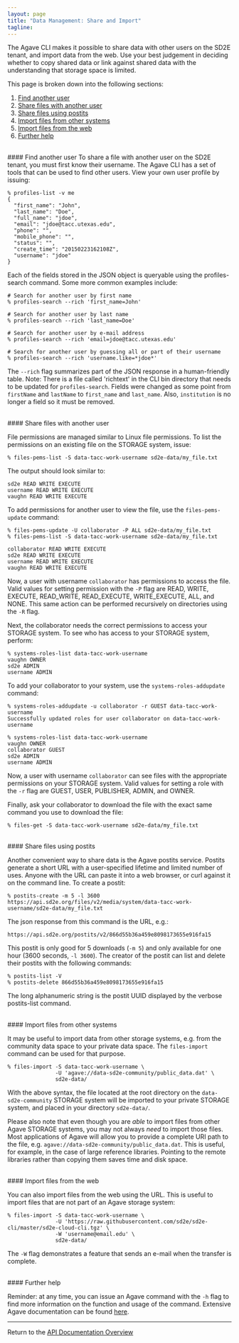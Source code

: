 ```yaml
---
layout: page
title: "Data Management: Share and Import"
tagline:
---
```


The Agave CLI makes it possible to share data with other users on the SD2E
tenant, and import data from the web. Use your best judgement in deciding
whether to copy shared data or link against shared data with the understanding
that storage space is limited.

This page is broken down into the following sections:

1. [Find another user](#find-another-user)
2. [Share files with another user](#share-files-with-another-user)
3. [Share files using postits](#share-files-using-postits)
4. [Import files from other systems](#import-files-from-other-systems)
5. [Import files from the web](#import-files-from-the-web)
6. [Further help](#further-help)


<br>
#### Find another user
To share a file with another user on the SD2E tenant, you must first know their
username. The Agave CLI has a set of tools that can be used to find other users.
View your own user profile by issuing:

```
% profiles-list -v me
{                                   
  "first_name": "John",          
  "last_name": "Doe",             
  "full_name": "jdoe",            
  "email": "jdoe@tacc.utexas.edu",
  "phone": "",                      
  "mobile_phone": "",               
  "status": "",                     
  "create_time": "20150223162108Z", 
  "username": "jdoe"              
}                                   
```

Each of the fields stored in the JSON object is queryable using the profiles-search
command. Some more common examples include:
```
# Search for another user by first name
% profiles-search --rich 'first_name=John'

# Search for another user by last name
% profiles-search --rich 'last_name=Doe'

# Search for another user by e-mail address
% profiles-search --rich 'email=jdoe@tacc.utexas.edu'

# Search for another user by guessing all or part of their username
% profiles-search --rich 'username.like=*jdoe*'
```

The `--rich` flag summarizes part of the JSON response in a human-friendly table.
Note: There is a file called 'richtext' in the CLI bin directory that needs to
be updated for `profiles-search`. Fields were changed as some point from `firstName`
and `lastName` to `first_name` and `last_name`. Also, `institution` is no longer
a field so it must be removed.

<br>
#### Share files with another user

File permissions are managed similar to Linux file permissions. To list the
permissions on an existing file on the STORAGE system, issue:
```
% files-pems-list -S data-tacc-work-username sd2e-data/my_file.txt
```

The output should look similar to:
```
sd2e READ WRITE EXECUTE
username READ WRITE EXECUTE
vaughn READ WRITE EXECUTE
```

To add permissions for another user to view the file, use the `files-pems-update`
command:
```
% files-pems-update -U collaborator -P ALL sd2e-data/my_file.txt
% files-pems-list -S data-tacc-work-username sd2e-data/my_file.txt

collaborator READ WRITE EXECUTE
sd2e READ WRITE EXECUTE
username READ WRITE EXECUTE
vaughn READ WRITE EXECUTE
```

Now, a user with username `collaborator` has permissions to access the file.
Valid values for setting permission with the `-P` flag are READ, WRITE, EXECUTE,
READ_WRITE, READ_EXECUTE, WRITE_EXECUTE, ALL, and NONE. This same action can be
performed recursively on directories using the `-R` flag.

Next, the collaborator needs the correct permissions to access your STORAGE
system. To see who has access to your STORAGE system, perform:
```
% systems-roles-list data-tacc-work-username
vaughn OWNER
sd2e ADMIN
username ADMIN
```

To add your collaborator to your system, use the `systems-roles-addupdate` command:
```
% systems-roles-addupdate -u collaborator -r GUEST data-tacc-work-username 
Successfully updated roles for user collaborator on data-tacc-work-username

% systems-roles-list data-tacc-work-username
vaughn OWNER
collaborator GUEST
sd2e ADMIN
username ADMIN
```

Now, a user with username `collaborator` can see files with the appropriate
permissions on your STORAGE system. Valid values for setting a role with the `-r` 
flag are GUEST, USER, PUBLISHER, ADMIN, and OWNER.

Finally, ask your collaborator to download the file with the exact same command
you use to download the file:
```
% files-get -S data-tacc-work-username sd2e-data/my_file.txt
```


<br>
#### Share files using postits

Another convenient way to share data is the Agave postits service. Postits
generate a short URL with a user-specified lifetime and limited number of uses.
Anyone with the URL can paste it into a web browser, or curl against it on the
command line. To create a postit: 
```
% postits-create -m 5 -l 3600 https://api.sd2e.org/files/v2/media/system/data-tacc-work-username/sd2e-data/my_file.txt
```

The json response from this command is the URL, e.g.:

``` 
https://api.sd2e.org/postits/v2/866d55b36a459e8098173655e916fa15
```

This postit is only good for 5 downloads (`-m 5`) and only available for one hour (3600 seconds, `-l 3600`). The creator of the postit can list and delete their postits with the following commands:

```
% postits-list -V
% postits-delete 866d55b36a459e8098173655e916fa15
```

The long alphanumeric string is the postit UUID displayed by the verbose postits-list command.

<br>
#### Import files from other systems

It may be useful to import data from other storage systems, e.g. from the community
data space to your private data space. The `files-import` command can be used
for that purpose.

```
% files-import -S data-tacc-work-username \
               -U 'agave://data-sd2e-community/public_data.dat' \
               sd2e-data/
```

With the above syntax, the file located at the root directory on the
`data-sd2e-community` STORAGE system will be imported to your private STORAGE
system, and placed in your directory `sd2e-data/`.

Please also note that even though you are *able* to import files from other
Agave STORAGE systems, you may not always *need* to import those files. Most
applications of Agave will allow you to provide a complete URI path to the file,
e.g. `agave://data-sd2e-community/public_data.dat`. This is useful, for example,
in the case of large reference libraries. Pointing to the remote libraries
rather than copying them saves time and disk space.

<br>
#### Import files from the web

You can also import files from the web using the URL. This is useful
to import files that are not part of an Agave storage system:

```
% files-import -S data-tacc-work-username \
               -U 'https://raw.githubusercontent.com/sd2e/sd2e-cli/master/sd2e-cloud-cli.tgz' \
               -W 'username@email.edu' \
               sd2e-data/
```

The `-W` flag demonstrates a feature that sends an e-mail when the transfer is
complete.

<br>
#### Further help

Reminder: at any time, you can issue an Agave command with the `-h` flag to
find more information on the function and usage of the command. Extensive Agave
documentation can be found [here](http://developer.agaveapi.co/).


---
Return to the [API Documentation Overview](../index.md)

